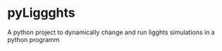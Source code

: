 # pyLiggghts
A python project to dynamically change and run ligghts simulations in a python programm
